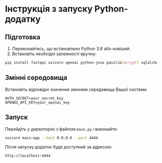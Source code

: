 # Інструкція з запуску Python-додатку

## Підготовка

1. Переконайтесь, що встановлено Python 3.8 або новіший.
2. Встановіть необхідні залежності вручну:

```bash
pip install fastapi uvicorn openai python-jose passlib[bcrypt] sqlalchemy pydantic
```

## Змінні середовища

Встановіть відповідні значення змінним середовища Вашої системи 

```
AUTH_SECRET=your_secret_key
OPENAI_API_KEY=your_openai_key
```

## Запуск

Перейдіть у директорію з файлом `main.py` і виконайте:

```bash
uvicorn main:app --host 0.0.0.0 --port 4444
```

Після запуску додаток буде доступний за адресою:

```
http://localhost:4444
```
